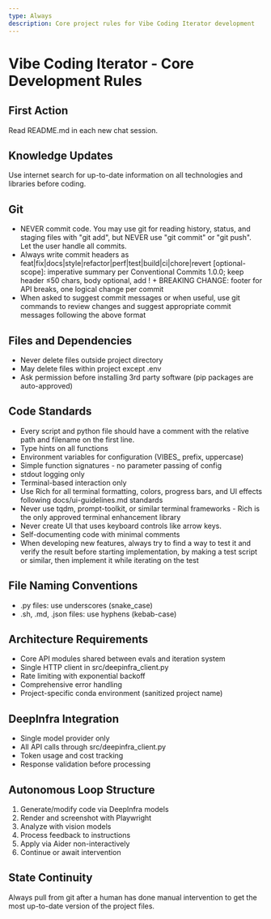 ```yaml
---
type: Always
description: Core project rules for Vibe Coding Iterator development
---
```


# Vibe Coding Iterator - Core Development Rules

## First Action
Read README.md in each new chat session.

## Knowledge Updates
Use internet search for up-to-date information on all technologies and libraries before coding.

## Git
- NEVER commit code. You may use git for reading history, status, and staging files with "git add", but NEVER use "git commit" or "git push". Let the user handle all commits.
- Always write commit headers as feat|fix|docs|style|refactor|perf|test|build|ci|chore|revert [optional-scope]: imperative summary per Conventional Commits 1.0.0; keep header ≤50 chars, body optional, add ! + BREAKING CHANGE: footer for API breaks, one logical change per commit
- When asked to suggest commit messages or when useful, use git commands to review changes and suggest appropriate commit messages following the above format

## Files and Dependencies
- Never delete files outside project directory
- May delete files within project except .env
- Ask permission before installing 3rd party software (pip packages are auto-approved)

## Code Standards
- Every script and python file should have a comment with the relative path and filename on the first line.
- Type hints on all functions
- Environment variables for configuration (VIBES_ prefix, uppercase)
- Simple function signatures - no parameter passing of config
- stdout logging only
- Terminal-based interaction only
- Use Rich for all terminal formatting, colors, progress bars, and UI effects following docs/ui-guidelines.md standards
- Never use tqdm, prompt-toolkit, or similar terminal frameworks - Rich is the only approved terminal enhancement library
- Never create UI that uses keyboard controls like arrow keys.
- Self-documenting code with minimal comments
- When developing new features, always try to find a way to test it and verify the result before starting implementation, by making a test script or similar, then implement it while iterating on the test

## File Naming Conventions
- .py files: use underscores (snake_case)
- .sh, .md, .json files: use hyphens (kebab-case)

## Architecture Requirements
- Core API modules shared between evals and iteration system
- Single HTTP client in src/deepinfra_client.py
- Rate limiting with exponential backoff
- Comprehensive error handling
- Project-specific conda environment (sanitized project name)

## DeepInfra Integration
- Single model provider only
- All API calls through src/deepinfra_client.py
- Token usage and cost tracking
- Response validation before processing

## Autonomous Loop Structure
1. Generate/modify code via DeepInfra models
2. Render and screenshot with Playwright
3. Analyze with vision models
4. Process feedback to instructions
5. Apply via Aider non-interactively
6. Continue or await intervention

## State Continuity
Always pull from git after a human has done manual intervention to get the most up-to-date version of the project files.